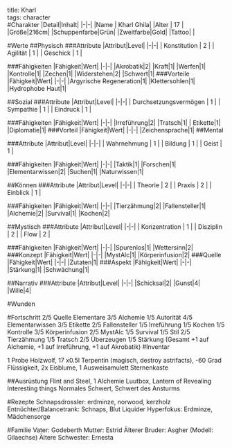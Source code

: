 title: Kharl  
tags: character  
#Charakter
|Detail|Inhalt|
|-|-|
|Name | Kharl Ghila|
|Alter | 17 |
|Größe|216cm|
|Schuppenfarbe|Grün|
|Zweitfarbe|Gold|
|Tattoo| |

#Werte
##Physisch
###Attribute
|Attribut|Level|
|-|-|
| Konstitution | 2 |
| Agilität | 1 |
| Geschick | 1 |

###Fähigkeiten
|Fähigkeit|Wert|
|-|-|
|Akrobatik|2|
|Kraft|1|
|Werfen|1|
|Kontrolle|1|
|Zechen|1|
|Widerstehen|2|
|Schwert|1|
###Vorteile
|Fähigkeit|Wert|
|-|-|
|Argyrische Regeneration|1|
|Klettersohlen|1|
|Hydrophobe Haut|1|

##Sozial
###Attribute 
|Attribut|Level|
|-|-|
| Durchsetzungsvermögen | 1 |
| Sympathie | 1 |
| Eindruck | 1 |

###Fähigkeiten
|Fähigkeit|Wert|
|-|-|
|Irreführung|2|
|Tratsch|1|
| Etikette|1|
|Diplomatie|1|
###Vorteil
|Fähigkeit|Wert|
|-|-|
|Zeichensprache|1|
##Mental

###Attribute 
|Attribut|Level|
|-|-|
| Wahrnehmung | 1 |
| Bildung | 1 |
| Geist | 1 |


###Fähigkeiten
|Fähigkeit|Wert|
|-|-|
|Taktik|1|
|Forschen|1|
|Elementarwissen|2|
|Suchen|1|
|Naturwissen|1|

##Können
###Attribute 
|Attribut|Level|
|-|-|
| Theorie | 2 |
| Praxis | 2 |
| Einblick | 1 |


###Fähigkeiten
|Fähigkeit|Wert|
|-|-|
|Tierzähmung|2|
|Fallensteller|1|
|Alchemie|2|
|Survival|1|
|Kochen|2|




##Mystisch
###Attribute 
|Attribut|Level|
|-|-|
| Konzentration | 1 |
| Disziplin | 2 |
| Flow | 2 |


###Fähigkeiten
|Fähigkeit|Wert|
|-|-|
|Spurenlos|1|
|Wettersinn|2|
###Konzept
|Fähigkeit|Wert|
|-|-|
|MystAlc|1|
|Körperinfusion|2|
###Quelle
|Fähigkeit|Wert|
|-|-|
|Zutaten|1|
###Aspekt
|Fähigkeit|Wert|
|-|-|
|Stärkung|1|
|Schwächung|1|

##Narrativ
###Attribute
|Attribut|Level|
|-|-|
|Schicksal|2|
|Gunst|4|
|Wille|4|

#Wunden


#Fortschritt
2/5 Quelle Elementare
3/5 Alchemie
1/5 Autorität
4/5 Elementarwissen
3/5 Etikette
2/5 Fallensteller
1/5 Irreführung
1/5 Kochen
1/5 Kontrolle 
3/5 Körperinfusion
2/5 MystAlc
1/5 Survival
1/5 Stil
2/5 Tierzähmung
1/5 Tratsch
2/5 Überzeugen
1/5 Stärkung
(Gesamt +1 auf Alchemie, +1 auf Irreführung, +1 auf Akrobatik)
#Inventar

1 Probe Holzwolf, 17 x0.5l Terpentin (magisch, destroy astrifacts), -60 Grad Flüssigkeit, 2x Eisblume, 1 Ausweisamulett Sternenkaste

##Ausrüstung
Flint and Steel, 1 Alchemie Luutbox, Lantern of Revealing Interesting things
Normales Schwert, Schwert des Ansturms






#Rezepte
Schnapsdrossler: erdminze, norwood, kerzholz
Entnüchter/Balancetrank: Schnaps, Blut
Liquider Hyperfokus: Erdminze, Mädchensorge



#Familie
Vater: Godeberth
Mutter: Estrid
Älterer Bruder: Asgher (Modell: Gilaechse)
Ältere Schwester: Ernesta

